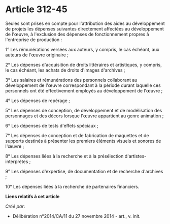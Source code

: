 # Article 312-45

Seules sont prises en compte pour l'attribution des aides au développement de projets les dépenses suivantes directement
affectées au développement de l'œuvre, à l'exclusion des dépenses de fonctionnement propres à l'entreprise de production : 

1° Les rémunérations versées aux auteurs, y compris, le cas échéant, aux auteurs de l'œuvre originaire ; 

2° Les dépenses d'acquisition de droits littéraires et artistiques, y compris, le cas échéant, les achats de droits d'images
d'archives ; 

3° Les salaires et rémunérations des personnels collaborant au développement de l'œuvre correspondant à la période durant
laquelle ces personnels ont été effectivement employés au développement de l'œuvre ; 

4° Les dépenses de repérage ; 

5° Les dépenses de conception, de développement et de modélisation des personnages et des décors lorsque l'œuvre appartient
au genre animation ; 

6° Les dépenses de tests d'effets spéciaux ; 

7° Les dépenses de conception et de fabrication de maquettes et de supports destinés à présenter les premiers éléments
visuels et sonores de l'œuvre ; 

8° Les dépenses liées à la recherche et à la présélection d'artistes-interprètes ; 

9° Les dépenses d'expertise, de documentation et de recherche d'archives ; 

10° Les dépenses liées à la recherche de partenaires financiers.

**Liens relatifs à cet article**

_Créé par_:

  - Délibération n°2014/CA/11 du 27 novembre 2014 - art., v. init.
